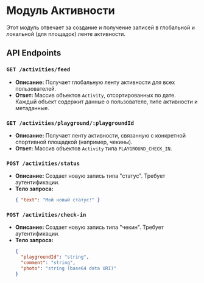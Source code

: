 # Модуль Активности

Этот модуль отвечает за создание и получение записей в глобальной и локальной (для площадок) ленте активности.

## API Endpoints

### `GET /activities/feed`
- **Описание:** Получает глобальную ленту активности для всех пользователей.
- **Ответ:** Массив объектов `Activity`, отсортированных по дате. Каждый объект содержит данные о пользователе, типе активности и метаданные.

### `GET /activities/playground/:playgroundId`
- **Описание:** Получает ленту активности, связанную с конкретной спортивной площадкой (например, чекины).
- **Ответ:** Массив объектов `Activity` типа `PLAYGROUND_CHECK_IN`.

### `POST /activities/status`
- **Описание:** Создает новую запись типа "статус". Требует аутентификации.
- **Тело запроса:**
  ```json
  { "text": "Мой новый статус!" }
  ```

### `POST /activities/check-in`
- **Описание:** Создает новую запись типа "чекин". Требует аутентификации.
- **Тело запроса:**
  ```json
  {
    "playgroundId": "string",
    "comment": "string",
    "photo": "string (base64 data URI)"
  }
  ```
